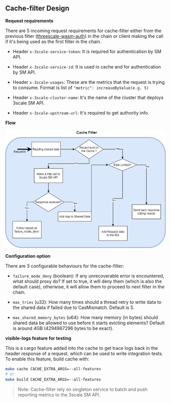 ## Cache-filter Design
**Request requirements**

There are 5 incoming request requirements for cache-filter either from the previous filter ([threescale-wasm-auth](https://github.com/3scale/threescale-wasm-auth/)) in the chain or client making the call if it's being used as the first filter in the chain.

* Header `x-3scale-service-token`: It is required for authentication by SM API.

* Header `x-3scale-service-id`: It is used in cache and for authentication by SM API.

* Header `x-3scale-usages`: These are the metrics that the request is trying to consume. Format is list of `"metric": increaseByValue(e.g. 5)`

* Header `x-3scale-cluster-name`: It's the name of the cluster that deploys 3scale SM API.

* Header `x-3scale-upstream-url`: It's required to get authority info.

**Flow**

![cache filter flow diagram](../assets/img/cache-filter-flow.png)

**Configuration option**

There are 3 configurable behaviours for the cache-filter:

* `failure_mode_deny` (boolean): If any unrecoverable error is encountered, what should proxy do? If set to true, it will deny them (which is also the default case), otherwise, it will allow them to proceed to next filter in the chain.

* `max_tries` (u32): How many times should a thread retry to write data to the shared data if failed due to CasMismatch. Default is 5.

* `max_shared_memory_bytes` (u64): How many memory (in bytes) should shared data be allowed to use before it starts evicting elements? Default is around 4GB (4294967296 bytes to be exact).

**visible-logs feature for testing**

This is a cargo feature added into the cache to get trace logs back in the header response of a request, which can be used to write integration tests. To enable this feature, build cache with:
```bash
make cache CACHE_EXTRA_ARGS=--all-features
# or
make build CACHE_EXTRA_ARGS=--all-features
```

> Note: Cache-filter rely on singleton service to batch and push reporting metrics to the 3scale SM API.
